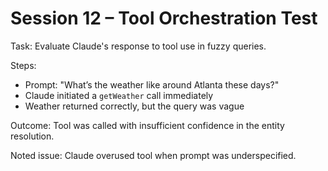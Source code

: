 # Session 12 – Tool Orchestration Test

Task: Evaluate Claude's response to tool use in fuzzy queries.

Steps:
- Prompt: "What’s the weather like around Atlanta these days?"
- Claude initiated a `getWeather` call immediately
- Weather returned correctly, but the query was vague

Outcome: Tool was called with insufficient confidence in the entity resolution.

Noted issue: Claude overused tool when prompt was underspecified.
